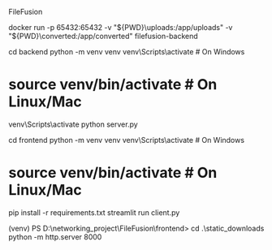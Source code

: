 FileFusion


docker run -p 65432:65432 -v "${PWD}\uploads:/app/uploads" -v "${PWD}\converted:/app/converted" filefusion-backend


cd backend
python -m venv venv
venv\Scripts\activate  # On Windows
# source venv/bin/activate  # On Linux/Mac

venv\Scripts\activate
python server.py



cd frontend
python -m venv venv
venv\Scripts\activate  # On Windows
# source venv/bin/activate  # On Linux/Mac

pip install -r requirements.txt
streamlit run client.py


(venv) PS D:\networking_project\FileFusion\frontend> cd .\static_downloads\
 python -m http.server 8000


